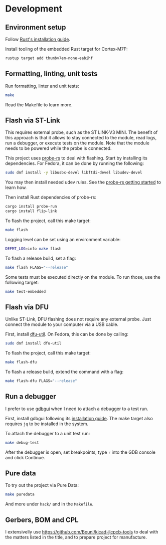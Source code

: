 # Development

## Environment setup

Follow [Rust's installation guide](https://www.rust-lang.org/tools/install).

Install tooling of the embedded Rust target for Cortex-M7F:

```sh
rustup target add thumbv7em-none-eabihf
```

## Formatting, linting, unit tests

Run formatting, linter and unit tests:

```sh
make
```

Read the Makefile to learn more.

## Flash via ST-Link

This requires external probe, such as the ST LINK-V3 MINI. The benefit of this
approach is that it allows to stay connected to the module, read logs, run a
debugger, or execute tests on the module. Note that the module needs to be
powered while the probe is connected.

This project uses [probe-rs](https://github.com/probe-rs/probe-rs) to deal with
flashing. Start by installing its dependencies. For Fedora, it can be done by
running the following:

```sh
sudo dnf install -y libusbx-devel libftdi-devel libudev-devel
```

You may then install needed udev rules. See the [probe-rs getting
started](https://probe.rs/docs/getting-started/probe-setup/) to learn how.

Then install Rust dependencies of probe-rs:

```sh
cargo install probe-run
cargo install flip-link
```

To flash the project, call this make target:

```sh
make flash
```

Logging level can be set using an environment variable:

```sh
DEFMT_LOG=info make flash
```

To flash a release build, set a flag:

```sh
make flash FLAGS="--release"
```

Some tests must be executed directly on the module. To run those, use the
following target:

```sh
make test-embedded
```

## Flash via DFU

Unlike ST-Link, DFU flashing does not require any external probe. Just connect
the module to your computer via a USB cable.

First, install [dfu-util](http://dfu-util.sourceforge.net/). On Fedora, this can
be done by calling:

```sh
sudo dnf install dfu-util
```

To flash the project, call this make target:

```sh
make flash-dfu
```

To flash a release build, extend the command with a flag:

```sh
make flash-dfu FLAGS="--release"
```

## Run a debugger

I prefer to use [gdbgui](https://www.gdbgui.com/) when I need to attach a
debugger to a test run.

First, install gdbgui following its [installation
guide](https://www.gdbgui.com/installation/). The make target also requires `jq`
to be installed in the system.

To attach the debugger to a unit test run:

```sh
make debug-test
```

After the debugger is open, set breakpoints, type `r` into the GDB console and
click Continue.

## Pure data

To try out the project via Pure Data:

```sh
make puredata
```

And more under `hack/` and in the `Makefile`.

## Gerbers, BOM and CPL

I extensivelly use https://github.com/Bouni/kicad-jlcpcb-tools to deal with the
matters listed in the title, and to prepare project for manufacture.
